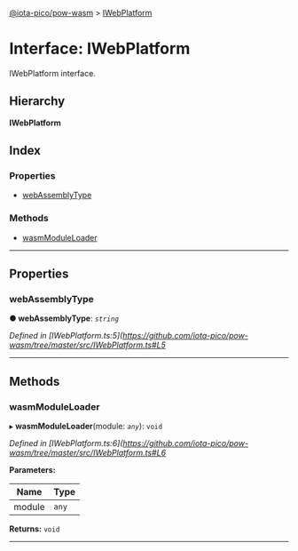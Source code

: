 [@iota-pico/pow-wasm](../README.md) > [IWebPlatform](../interfaces/iwebplatform.md)

# Interface: IWebPlatform

IWebPlatform interface.

## Hierarchy

**IWebPlatform**

## Index

### Properties

* [webAssemblyType](iwebplatform.md#webassemblytype)

### Methods

* [wasmModuleLoader](iwebplatform.md#wasmmoduleloader)

---

## Properties

<a id="webassemblytype"></a>

###  webAssemblyType

**● webAssemblyType**: *`string`*

*Defined in [IWebPlatform.ts:5](https://github.com/iota-pico/pow-wasm/tree/master/src/IWebPlatform.ts#L5*

___

## Methods

<a id="wasmmoduleloader"></a>

###  wasmModuleLoader

▸ **wasmModuleLoader**(module: *`any`*): `void`

*Defined in [IWebPlatform.ts:6](https://github.com/iota-pico/pow-wasm/tree/master/src/IWebPlatform.ts#L6*

**Parameters:**

| Name | Type |
| ------ | ------ |
| module | `any` |

**Returns:** `void`

___

